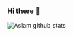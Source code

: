 ### Hi there 👋

<!--
- 🔭 I’m currently working at [@govo](https://govo.id)
- 🌱 I’m currently learning Go
- 💬 Ask me about Vue & Laravel
- 📫 How to reach me: [Telegram](https://t.me/asuramus) or [Twitter](https://twitter.com/__asuramus)
- ⚡ Fun fact: I know all the memes.

**Have a good day!**

**Aslam97/Aslam97** is a ✨ _special_ ✨ repository because its `README.md` (this file) appears on your GitHub profile.

Here are some ideas to get you started:

- 🔭 I’m currently working on ...
- 🌱 I’m currently learning ...
- 👯 I’m looking to collaborate on ...
- 🤔 I’m looking for help with ...
- 💬 Ask me about ...
- 📫 How to reach me: ...
- 😄 Pronouns: ...
- ⚡ Fun fact: ...
-->
![Aslam github stats](https://github-readme-stats-ten-gilt.vercel.app/api?username=Aslam97&show_icons=true&count_private=true)
